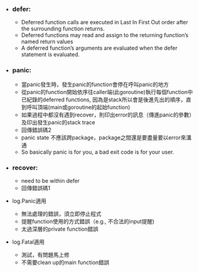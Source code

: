 
- ### defer:
	- Deferred function calls are executed in Last In First Out order after the surrounding function returns.
	- Deferred functions may read and assign to the returning function’s named return values
	- A deferred function’s arguments are evaluated when the defer statement is evaluated.
- ### panic:
	- 當panic發生時，發生panic的function會停在呼叫panic的地方
	- 從panic的function開始依序往caller端(此goroutine)執行每個function中已紀錄的deferred functions, 因為是stack所以會是後進先出的順序，直到呼叫頂端(main或goroutine的起始function)
	- 如果過程中都沒有遇到recover，則印出error的訊息（傳進panic的參數）及印出發生panic的stack trace
	- 回傳錯誤碼2
	- panic state 不應該跨package，package之間還是要盡量要以error來溝通
	- So basically panic is for you, a bad exit code is for your user.
- ### recover:
	- need to be within defer
	- 回傳錯誤碼1


- log.Panic適用
    - 無法處理的錯誤，須立即停止程式
    - 提醒function使用的方式錯誤（e.g., 不合法的input提醒)
    - 太過深層的private function錯誤
- log.Fatal適用
    - 測試，有問題馬上修
    - 不需要clean up的main function錯誤